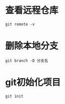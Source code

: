 # 查看远程仓库
```shell
git remote -v
```
# 删除本地分支
```shell
git branch -D 分支名
```

# git初始化项目
```shell
git init
```